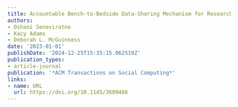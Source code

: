 ```yaml
---
title: Accountable Bench-to-Bedside Data-Sharing Mechanism for Researchers
authors:
- Oshani Seneviratne
- Kacy Adams
- Deborah L. McGuinness
date: '2023-01-01'
publishDate: '2024-12-25T15:35:15.062519Z'
publication_types:
- article-journal
publication: '*ACM Transactions on Social Computing*'
links:
- name: URL
  url: https://doi.org/10.1145/3609486
---
```

